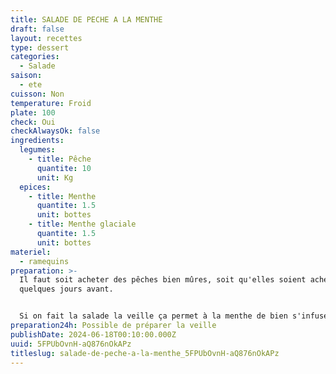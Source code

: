 ```yaml
---
title: SALADE DE PECHE A LA MENTHE
draft: false
layout: recettes
type: dessert
categories:
  - Salade
saison:
  - ete
cuisson: Non
temperature: Froid
plate: 100
check: Oui
checkAlwaysOk: false
ingredients:
  legumes:
    - title: Pêche
      quantite: 10
      unit: Kg
  epices:
    - title: Menthe
      quantite: 1.5
      unit: bottes
    - title: Menthe glaciale
      quantite: 1.5
      unit: bottes
materiel:
  - ramequins
preparation: >-
  Il faut soit acheter des pêches bien mûres, soit qu'elles soient acheté
  quelques jours avant.


  Si on fait la salade la veille ça permet à la menthe de bien s'infuser dans les pêches et c'est meilleur.
preparation24h: Possible de préparer la veille
publishDate: 2024-06-18T00:10:00.000Z
uuid: 5FPUbOvnH-aQ876nOkAPz
titleslug: salade-de-peche-a-la-menthe_5FPUbOvnH-aQ876nOkAPz
---
```

